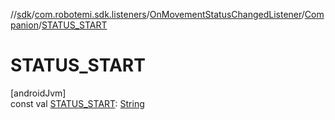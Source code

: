//[sdk](../../../../index.md)/[com.robotemi.sdk.listeners](../../index.md)/[OnMovementStatusChangedListener](../index.md)/[Companion](index.md)/[STATUS_START](-s-t-a-t-u-s_-s-t-a-r-t.md)

# STATUS_START

[androidJvm]\
const val [STATUS_START](-s-t-a-t-u-s_-s-t-a-r-t.md): [String](https://kotlinlang.org/api/latest/jvm/stdlib/kotlin/-string/index.html)
